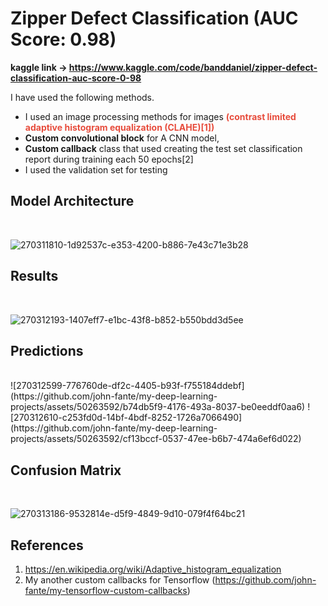 # Zipper Defect Classification (AUC Score: 0.98)

<b> kaggle link -> https://www.kaggle.com/code/banddaniel/zipper-defect-classification-auc-score-0-98 </b>

I have used the following methods.

* I used an image processing methods for images <span style="color:#e74c3c;"> <b>(contrast limited adaptive histogram equalization (CLAHE)[1])</b> </span>
* <b>Custom convolutional block</b> for A CNN model,
* <b>Custom callback</b> class that used creating the test set classification report during training each 50 epochs[2]
* I used the validation set for testing


## Model Architecture
<br>

![270311810-1d92537c-e353-4200-b886-7e43c71e3b28](https://github.com/john-fante/my-deep-learning-projects/assets/50263592/e591d9b2-0dd0-49f8-b60f-3692bc84cac4)


## Results
<br>

![270312193-1407eff7-e1bc-43f8-b852-b550bdd3d5ee](https://github.com/john-fante/my-deep-learning-projects/assets/50263592/1780718e-b06a-43e4-8492-99df46f3dbc5)


## Predictions
<br>
![270312599-776760de-df2c-4405-b93f-f755184ddebf](https://github.com/john-fante/my-deep-learning-projects/assets/50263592/b74db5f9-4176-493a-8037-be0eeddf0aa6)
![270312610-c253fd0d-14bf-4bdf-8252-1726a7066490](https://github.com/john-fante/my-deep-learning-projects/assets/50263592/cf13bccf-0537-47ee-b6b7-474a6ef6d022)


## Confusion Matrix 
<br>

![270313186-9532814e-d5f9-4849-9d10-079f4f64bc21](https://github.com/john-fante/my-deep-learning-projects/assets/50263592/927068be-bc35-4480-9e27-923ae8078bb3)


## References
1. https://en.wikipedia.org/wiki/Adaptive_histogram_equalization
2. My another custom callbacks for Tensorflow (https://github.com/john-fante/my-tensorflow-custom-callbacks)
